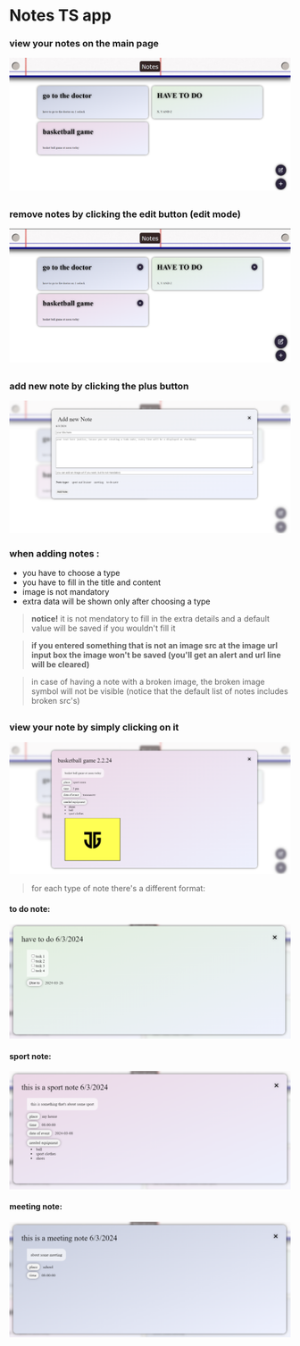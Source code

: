 # Notes TS app

### view your notes on the main page

![alt text](readmePictures/image-1.png)

##
### remove notes by clicking the edit button (edit mode)

![alt text](readmePictures/image-2.png)
##
### add new note by clicking the plus button

![alt text](readmePictures/image-3.png)

### when adding notes :

- you have to choose a type
- you have to fill in the title and content
- image is not mandatory
- extra data will be shown only after choosing a type

> **notice!** it is not mendatory to fill in the extra details and a default value will be saved if you wouldn't fill it

> **if you entered something that is not an image src at the image url input box the image won't be saved (you'll get an alert and url line will be cleared)**

> in case of having a note with a broken image, the broken image symbol will not be visible (notice that the default list of notes includes broken src's)

##

### view your note by simply clicking on it

![alt text](readmePictures/image-4.png)

> for each type of note there's a different format:
#### to do note:
![alt text](readmePictures/image-5.png)
#### sport note:
![alt text](readmePictures/image-6.png)
#### meeting note:
![alt text](readmePictures/image-7.png)

